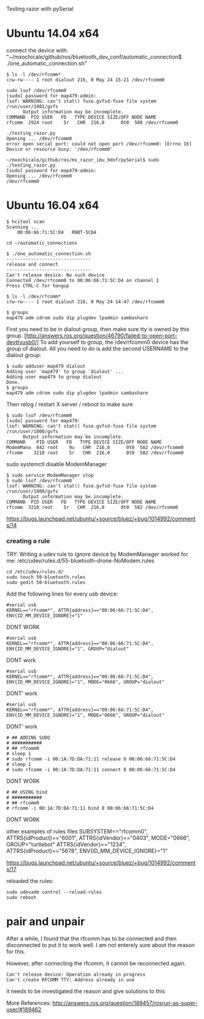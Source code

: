Testing razor with pySerial



# Ubuntu 14.04 x64
connect the device with: "~/mxochicale/github/ros/bluetooth_dev_conf/automatic_connection$ ./one_automatic_connection.sh"

```
$ ls -l /dev/rfcomm*
crw-rw---- 1 root dialout 216, 0 May 24 15:21 /dev/rfcomm0
```

```
sudo lsof /dev/rfcomm0
[sudo] password for map479-admin:
lsof: WARNING: can't stat() fuse.gvfsd-fuse file system /run/user/1001/gvfs
      Output information may be incomplete.
COMMAND  PID USER   FD   TYPE DEVICE SIZE/OFF NODE NAME
rfcomm  2924 root    5r   CHR  216,0      0t0  508 /dev/rfcomm0
```


```
./testing_razor.py
Opening ... /dev/rfcomm0
error open serial port: could not open port /dev/rfcomm0: [Errno 16] Device or resource busy: '/dev/rfcomm0'

~/mxochicale/github/ros/mx_razor_imu_9dof/pySerial$ sudo ./testing_razor.py
[sudo] password for map479-admin:
Opening ... /dev/rfcomm0
/dev/rfcomm0
```




# Ubuntu 16.04 x64



```
$ hcitool scan
Scanning ...
	00:06:66:71:5C:D4	RNBT-5CD4
```


```
cd ~/automatic_connections
```

```
$ ./one_automatic_connection.sh
-------------------------------
release and connect
-------------------------------
Can't release device: No such device
Connected /dev/rfcomm0 to 00:06:66:71:5C:D4 on channel 1
Press CTRL-C for hangup
```



```
$ ls -l /dev/rfcomm*
crw-rw---- 1 root dialout 216, 0 May 24 14:47 /dev/rfcomm0
```

```
$ groups
map479 adm cdrom sudo dip plugdev lpadmin sambashare
```

First you need to be in dialout group, then make sure tty is owned by this group.
[http://answers.ros.org/question/46790/failed-to-open-port-devttyusb0/]
To add yourself to group, the /dev/rfcomm0 device has the group of dialout.
All you need to do is add the second USERNAME to the dialout group:
```
$ sudo adduser map479 dialout
Adding user `map479' to group `dialout' ...
Adding user map479 to group dialout
Done.
$ groups
map479 adm cdrom sudo dip plugdev lpadmin sambashare
```
Then relog / restart X server / reboot to make sure


```
$ sudo lsof /dev/rfcomm0
[sudo] password for map479:
lsof: WARNING: can't stat() fuse.gvfsd-fuse file system /run/user/1000/gvfs
      Output information may be incomplete.
COMMAND    PID USER   FD   TYPE DEVICE SIZE/OFF NODE NAME
ModemMana  842 root    9u   CHR  216,0      0t0  582 /dev/rfcomm0
rfcomm    3218 root    5r   CHR  216,0      0t0  582 /dev/rfcomm0

```


sudo systemctl disable ModemManager

```
$ sudo service ModemManager stop
$ sudo lsof /dev/rfcomm0
lsof: WARNING: can't stat() fuse.gvfsd-fuse file system /run/user/1000/gvfs
      Output information may be incomplete.
COMMAND  PID USER   FD   TYPE DEVICE SIZE/OFF NODE NAME
rfcomm  3218 root    5r   CHR  216,0      0t0  582 /dev/rfcomm0
```
https://bugs.launchpad.net/ubuntu/+source/bluez/+bug/1014992/comments/14




### creating a rule

TRY:
Writing a udev rule to ignore device by ModemManager worked for me:
/etc/udev/rules.d/55-bluetooth-drone-NoModem.rules

```
cd /etc/udev/rules.d/
sudo touch 50-bluetooth.rules
sudo gedit 50-bluetooth.rules
```


Add the following lines for every usb device:
```
#serial usb
KERNEL=="rfcomm*", ATTR{address}=="00:06:66:71:5C:D4", ENV{ID_MM_DEVICE_IGNORE}="1"
```
DONT WORK

```
#serial usb
KERNEL=="rfcomm*", ATTR{address}=="00:06:66:71:5C:D4", ENV{ID_MM_DEVICE_IGNORE}="1", GROUP="dialout"
```
DONT work


```
#serial usb
KERNEL=="rfcomm*", ATTR{address}=="00:06:66:71:5C:D4", ENV{ID_MM_DEVICE_IGNORE}="1", MODE="0666", GROUP="dialout"
```
DONT' work


```
#serial usb
KERNEL=="rfcomm*", ATTR{address}=="00:06:66:71:5C:D4", ENV{ID_MM_DEVICE_IGNORE}="1", MODE="0666", GROUP="dialout"
```
DONT' work

```
# ## ADDING SUDO
# ###########
# ## rfcomm0
# sleep 1
# sudo rfcomm -i 00:1A:7D:DA:71:11 release 0 00:06:66:71:5C:D4
# sleep 1
# sudo rfcomm -i 00:1A:7D:DA:71:11 connect 0 00:06:66:71:5C:D4
```
DONT WORK


```
# ## USING bind
# ###########
# ## rfcomm0
# rfcomm -i 00:1A:7D:DA:71:11 bind 0 00:06:66:71:5C:D4
```
DONT WORK

other examples of rules files
SUBSYSTEM=="rfcomm0", ATTRS{idProduct}=="6001", ATTRS{idVendor}=="0403", MODE="0666", GROUP="turtlebot"
ATTRS{idVendor}=="1234", ATTRS{idProduct}=="5678", ENV{ID_MM_DEVICE_IGNORE}="1"

https://bugs.launchpad.net/ubuntu/+source/bluez/+bug/1014992/comments/17



reloaded the rules:
```
sudo udevadm control --reload-rules
sudo reboot
```


# pair and unpair

After a while, I found that the rfcomm has to be connected and then disconnected
to put it to work well. I am not enterely sure about the reason for this.

However, after connecting the rfcomm, it cannot be reconnected again.
```
Can't release device: Operation already in progress
Can't create RFCOMM TTY: Address already in use
```
it needs to be investigated the reason and give solutions to this







More References:
http://answers.ros.org/question/189457/rosrun-as-super-user/#189462
